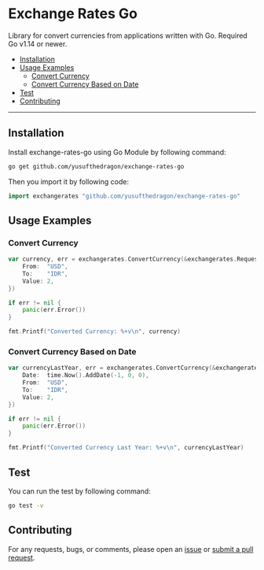 # Exchange Rates Go

Library for convert currencies from applications written with Go. Required Go v1.14 or newer.

- [Installation](#installation)
- [Usage Examples](#usage-examples)
  - [Convert Currency](#convert-currency)
  - [Convert Currency Based on Date](#convert-currency-based-on-date)
- [Test](#test)
- [Contributing](#contributing)

---

## Installation

Install exchange-rates-go using Go Module by following command:

```bash
go get github.com/yusufthedragon/exchange-rates-go
```

Then you import it by following code:

```go
import exchangerates "github.com/yusufthedragon/exchange-rates-go"
```

## Usage Examples

### Convert Currency

```go
var currency, err = exchangerates.ConvertCurrency(&exchangerates.RequestParameter{
    From:  "USD",
    To:    "IDR",
    Value: 2,
})

if err != nil {
    panic(err.Error())
}

fmt.Printf("Converted Currency: %+v\n", currency)
```

### Convert Currency Based on Date

```go
var currencyLastYear, err = exchangerates.ConvertCurrency(&exchangerates.RequestParameter{
    Date:  time.Now().AddDate(-1, 0, 0),
    From:  "USD",
    To:    "IDR",
    Value: 2,
})

if err != nil {
    panic(err.Error())
}

fmt.Printf("Converted Currency Last Year: %+v\n", currencyLastYear)
```

## Test

You can run the test by following command:

```bash
go test -v
```

## Contributing

For any requests, bugs, or comments, please open an [issue](github.com/yusufthedragon/exchange-rates-go/issues) or [submit a pull request](github.com/yusufthedragon/exchange-rates-go/pulls).

